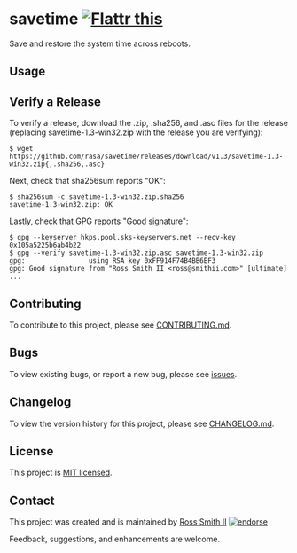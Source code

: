 # savetime [![Flattr this][flatter_png]][flatter]

Save and restore the system time across reboots.

## Usage

## Verify a Release

To verify a release, download the .zip, .sha256, and .asc files for the release 
(replacing savetime-1.3-win32.zip with the release you are verifying):

````
$ wget https://github.com/rasa/savetime/releases/download/v1.3/savetime-1.3-win32.zip{,.sha256,.asc}
````

Next, check that sha256sum reports "OK":
````
$ sha256sum -c savetime-1.3-win32.zip.sha256
savetime-1.3-win32.zip: OK
````

Lastly, check that GPG reports "Good signature":

````
$ gpg --keyserver hkps.pool.sks-keyservers.net --recv-key 0x105a5225b6ab4b22
$ gpg --verify savetime-1.3-win32.zip.asc savetime-1.3-win32.zip
gpg:                using RSA key 0xFF914F74B4BB6EF3
gpg: Good signature from "Ross Smith II <ross@smithii.com>" [ultimate]
...
````

## Contributing

To contribute to this project, please see [CONTRIBUTING.md](CONTRIBUTING.md).

## Bugs

To view existing bugs, or report a new bug, please see [issues](../../issues).

## Changelog

To view the version history for this project, please see [CHANGELOG.md](CHANGELOG.md).

## License

This project is [MIT licensed](LICENSE).

## Contact

This project was created and is maintained by [Ross Smith II][] [![endorse][endorse_png]][endorse]

Feedback, suggestions, and enhancements are welcome.

[Ross Smith II]: mailto:ross@smithii.com "ross@smithii.com"
[flatter]: https://flattr.com/submit/auto?user_id=rasa&url=https%3A%2F%2Fgithub.com%2Frasa%2Fsavetime
[flatter_png]: http://button.flattr.com/flattr-badge-large.png "Flattr this"
[endorse]: https://coderwall.com/rasa
[endorse_png]: https://api.coderwall.com/rasa/endorsecount.png "endorse"

